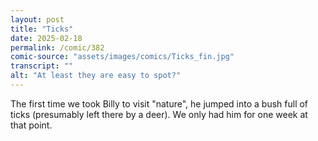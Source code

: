 ```yaml
---
layout: post
title: "Ticks"
date: 2025-02-18
permalink: /comic/382
comic-source: "assets/images/comics/Ticks_fin.jpg"
transcript: ""
alt: "At least they are easy to spot?"
---
```

The first time we took Billy to visit "nature", he jumped into a bush full of ticks (presumably left there by a deer). We only had him for one week at that point. 
